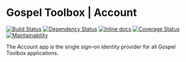 # Gospel Toolbox | Account

[![Build Status](https://travis-ci.org/GospelToolbox/Account.svg?branch=master)](https://travis-ci.org/GospelToolbox/Account)
[![Dependency Status](https://beta.gemnasium.com/badges/github.com/GospelToolbox/Account.svg)](https://beta.gemnasium.com/projects/github.com/GospelToolbox/Account)
[![Inline docs](http://inch-ci.org/github/GospelToolbox/Account.svg?branch=master)](http://inch-ci.org/github/GospelToolbox/Account)
[![Coverage Status](https://coveralls.io/repos/github/GospelToolbox/Account/badge.svg?branch=master)](https://coveralls.io/github/GospelToolbox/Account?branch=master)
[![Maintainability](https://api.codeclimate.com/v1/badges/194b2094ec4c0ee54e3f/maintainability)](https://codeclimate.com/github/GospelToolbox/Account/maintainability)

The Account app is the single sign-on identity provider for all Gospel Toolbox applications.

